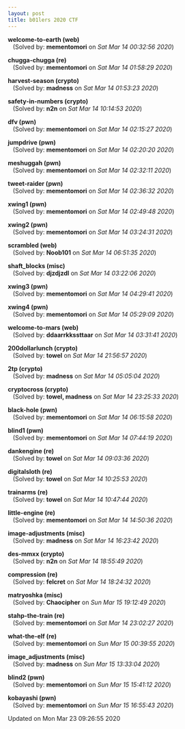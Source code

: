 ```yaml
---
layout: post
title: b01lers 2020 CTF
---
```


<!--break-->

**welcome-to-earth (web)**  
&nbsp;&nbsp;&nbsp;(Solved by: **mementomori** on _Sat Mar 14 00:32:56 2020_)  
  
**chugga-chugga (re)**  
&nbsp;&nbsp;&nbsp;(Solved by: **mementomori** on _Sat Mar 14 01:58:29 2020_)  
  
**harvest-season (crypto)**  
&nbsp;&nbsp;&nbsp;(Solved by: **madness** on _Sat Mar 14 01:53:23 2020_)  
  
**safety-in-numbers (crypto)**  
&nbsp;&nbsp;&nbsp;(Solved by: **n2n** on _Sat Mar 14 10:14:53 2020_)  
  
**dfv (pwn)**  
&nbsp;&nbsp;&nbsp;(Solved by: **mementomori** on _Sat Mar 14 02:15:27 2020_)  
  
**jumpdrive (pwn)**  
&nbsp;&nbsp;&nbsp;(Solved by: **mementomori** on _Sat Mar 14 02:20:20 2020_)  
  
**meshuggah (pwn)**  
&nbsp;&nbsp;&nbsp;(Solved by: **mementomori** on _Sat Mar 14 02:32:11 2020_)  
  
**tweet-raider (pwn)**  
&nbsp;&nbsp;&nbsp;(Solved by: **mementomori** on _Sat Mar 14 02:36:32 2020_)  
  
**xwing1 (pwn)**  
&nbsp;&nbsp;&nbsp;(Solved by: **mementomori** on _Sat Mar 14 02:49:48 2020_)  
  
**xwing2 (pwn)**  
&nbsp;&nbsp;&nbsp;(Solved by: **mementomori** on _Sat Mar 14 03:24:31 2020_)  
  
**scrambled (web)**  
&nbsp;&nbsp;&nbsp;(Solved by: **Noob101** on _Sat Mar 14 06:51:35 2020_)  
  
**shaft_blocks (misc)**  
&nbsp;&nbsp;&nbsp;(Solved by: **djzdjzdl** on _Sat Mar 14 03:22:06 2020_)  
  
**xwing3 (pwn)**  
&nbsp;&nbsp;&nbsp;(Solved by: **mementomori** on _Sat Mar 14 04:29:41 2020_)  
  
**xwing4 (pwn)**  
&nbsp;&nbsp;&nbsp;(Solved by: **mementomori** on _Sat Mar 14 05:29:09 2020_)  
  
**welcome-to-mars (web)**  
&nbsp;&nbsp;&nbsp;(Solved by: **ddaarrkkssttaar** on _Sat Mar 14 03:31:41 2020_)  
  
**200dollarlunch (crypto)**  
&nbsp;&nbsp;&nbsp;(Solved by: **towel** on _Sat Mar 14 21:56:57 2020_)  
  
**2tp (crypto)**  
&nbsp;&nbsp;&nbsp;(Solved by: **madness** on _Sat Mar 14 05:05:04 2020_)  
  
**cryptocross (crypto)**  
&nbsp;&nbsp;&nbsp;(Solved by: **towel, madness** on _Sat Mar 14 23:25:33 2020_)  
  
**black-hole (pwn)**  
&nbsp;&nbsp;&nbsp;(Solved by: **mementomori** on _Sat Mar 14 06:15:58 2020_)  
  
**blind1 (pwn)**  
&nbsp;&nbsp;&nbsp;(Solved by: **mementomori** on _Sat Mar 14 07:44:19 2020_)  
  
**dankengine (re)**  
&nbsp;&nbsp;&nbsp;(Solved by: **towel** on _Sat Mar 14 09:03:36 2020_)  
  
**digitalsloth (re)**  
&nbsp;&nbsp;&nbsp;(Solved by: **towel** on _Sat Mar 14 10:25:53 2020_)  
  
**trainarms (re)**  
&nbsp;&nbsp;&nbsp;(Solved by: **towel** on _Sat Mar 14 10:47:44 2020_)  
  
**little-engine (re)**  
&nbsp;&nbsp;&nbsp;(Solved by: **mementomori** on _Sat Mar 14 14:50:36 2020_)  
  
**image-adjustments (misc)**  
&nbsp;&nbsp;&nbsp;(Solved by: **madness** on _Sat Mar 14 16:23:42 2020_)  
  
**des-mmxx (crypto)**  
&nbsp;&nbsp;&nbsp;(Solved by: **n2n** on _Sat Mar 14 18:55:49 2020_)  
  
**compression (re)**  
&nbsp;&nbsp;&nbsp;(Solved by: **felcret** on _Sat Mar 14 18:24:32 2020_)  
  
**matryoshka (misc)**  
&nbsp;&nbsp;&nbsp;(Solved by: **Chaocipher** on _Sun Mar 15 19:12:49 2020_)  
  
**stahp-the-train (re)**  
&nbsp;&nbsp;&nbsp;(Solved by: **mementomori** on _Sat Mar 14 23:02:27 2020_)  
  
**what-the-elf (re)**  
&nbsp;&nbsp;&nbsp;(Solved by: **mementomori** on _Sun Mar 15 00:39:55 2020_)  
  
**image_adjustments (misc)**  
&nbsp;&nbsp;&nbsp;(Solved by: **madness** on _Sun Mar 15 13:33:04 2020_)  
  
**blind2 (pwn)**  
&nbsp;&nbsp;&nbsp;(Solved by: **mementomori** on _Sun Mar 15 15:41:12 2020_)  
  
**kobayashi (pwn)**  
&nbsp;&nbsp;&nbsp;(Solved by: **mementomori** on _Sun Mar 15 16:55:43 2020_)  
  


Updated on Mon Mar 23 09:26:55 2020
